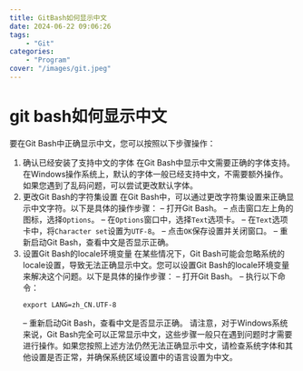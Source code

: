 ```yaml
---
title: GitBash如何显示中文
date: 2024-06-22 09:06:26
tags: 
    - "Git"
categories:
    - "Program"
cover: "/images/git.jpeg"
---
```


# git bash如何显示中文

要在Git Bash中正确显示中文，您可以按照以下步骤操作：

1. 确认已经安装了支持中文的字体
   在Git Bash中显示中文需要正确的字体支持。在Windows操作系统上，默认的字体一般已经支持中文，不需要额外操作。如果您遇到了乱码问题，可以尝试更改默认字体。
2. 更改Git Bash的字符集设置
   在Git Bash中，可以通过更改字符集设置来正确显示中文字符。以下是具体的操作步骤：
   – 打开Git Bash。
   – 点击窗口左上角的图标，选择`Options`。
   – 在`Options`窗口中，选择`Text`选项卡。
   – 在`Text`选项卡中，将`Character set`设置为`UTF-8`。
   – 点击`OK`保存设置并关闭窗口。
   – 重新启动Git Bash，查看中文是否显示正确。
3. 设置Git Bash的locale环境变量
   在某些情况下，Git Bash可能会忽略系统的locale设置，导致无法正确显示中文。您可以设置Git Bash的locale环境变量来解决这个问题。以下是具体的操作步骤：
   – 打开Git Bash。
   – 执行以下命令：
     ```shell
     export LANG=zh_CN.UTF-8
     ```
   – 重新启动Git Bash，查看中文是否显示正确。
请注意，对于Windows系统来说，Git Bash完全可以正常显示中文，这些步骤一般只在遇到问题时才需要进行操作。如果您按照上述方法仍然无法正确显示中文，请检查系统字体和其他设置是否正常，并确保系统区域设置中的语言设置为中文。